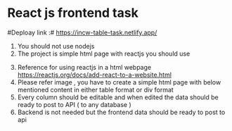 # React js frontend task

#Deploay link :# https://incw-table-task.netlify.app/

1. You should not use nodejs
2. The project is simple html page with reactjs
you should use
<script src="https://unpkg.com/react@18/umd/react.development.js"
crossorigin></script>

<script src="https://unpkg.com/react-dom@18/umd/react-
dom.development.js" crossorigin></script>

3. Reference for using reactjs in a html webpage
   https://reactjs.org/docs/add-react-to-a-website.html
4. Please refer image , you have to create a simple html page with below
   mentioned content in either table format or div format
5. Every column should be editable and when edited the data should be ready
   to post to API ( to any database )
6. Backend is not needed but the frontend data should be ready to post
   to api
